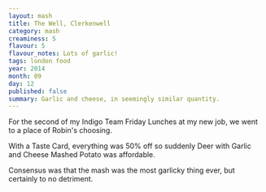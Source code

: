 ```yaml
---
layout: mash
title: The Well, Clerkenwell
category: mash
creaminess: 5
flavour: 5
flavour_notes: Lots of garlic!
tags: london food
year: 2014
month: 09
day: 12
published: false
summary: Garlic and cheese, in seemingly similar quantity.
---
```

For the second of my Indigo Team Friday Lunches at my new job, we went to a place of Robin's choosing.

With a Taste Card, everything was 50% off so suddenly Deer with Garlic and Cheese Mashed Potato was affordable.

Consensus was that the mash was the most garlicky thing ever, but certainly to no detriment.
